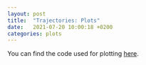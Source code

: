 ```yaml
---
layout: post
title:  "Trajectories: Plots"
date:   2021-07-20 10:00:18 +0200
categories: plots
---
```


You can find the code used for plotting [here][plotcode].

[plotcode]: https://jekyllrb.com/docs/home
